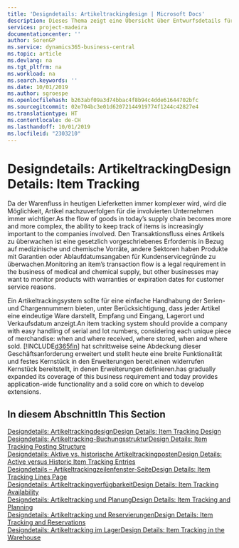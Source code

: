 ```yaml
---
title: 'Designdetails: Artikeltrackingdesign | Microsoft Docs'
description: Dieses Thema zeigt eine Übersicht über Entwurfsdetails für Artikeltracking.
services: project-madeira
documentationcenter: ''
author: SorenGP
ms.service: dynamics365-business-central
ms.topic: article
ms.devlang: na
ms.tgt_pltfrm: na
ms.workload: na
ms.search.keywords: ''
ms.date: 10/01/2019
ms.author: sgroespe
ms.openlocfilehash: b263abf09a3d74bbac4f8b94c4dde61644702bfc
ms.sourcegitcommit: 02e704bc3e01d62072144919774f1244c42827e4
ms.translationtype: HT
ms.contentlocale: de-CH
ms.lasthandoff: 10/01/2019
ms.locfileid: "2303210"
---
```

# <a name="design-details-item-tracking"></a><span data-ttu-id="5cebe-103">Designdetails: Artikeltracking</span><span class="sxs-lookup"><span data-stu-id="5cebe-103">Design Details: Item Tracking</span></span>
<span data-ttu-id="5cebe-104">Da der Warenfluss in heutigen Lieferketten immer komplexer wird, wird die Möglichkeit, Artikel nachzuverfolgen für die involvierten Unternehmen immer wichtiger.</span><span class="sxs-lookup"><span data-stu-id="5cebe-104">As the flow of goods in today’s supply chain becomes more and more complex, the ability to keep track of items is increasingly important to the companies involved.</span></span> <span data-ttu-id="5cebe-105">Den Transaktionsfluss eines Artikels zu überwachen ist eine gesetzlich vorgeschriebenes Erfordernis in Bezug auf medizinische und chemische Vorräte, andere Sektoren haben Produkte mit Garantien oder Ablaufdatumsangaben für Kundenservicegründe zu überwachen.</span><span class="sxs-lookup"><span data-stu-id="5cebe-105">Monitoring an item’s transaction flow is a legal requirement in the business of medical and chemical supply, but other businesses may want to monitor products with warranties or expiration dates for customer service reasons.</span></span>  

<span data-ttu-id="5cebe-106">Ein Artikeltrackingsystem sollte für eine einfache Handhabung der Serien- und Chargennummern bieten, unter Berücksichtigung, dass jeder Artikel eine eindeutige Ware darstellt, Empfang und Eingang, Lagerort und Verkaufsdatum anzeigt.</span><span class="sxs-lookup"><span data-stu-id="5cebe-106">An item tracking system should provide a company with easy handling of serial and lot numbers, considering each unique piece of merchandise: when and where received, where stored, when and where sold.</span></span> [!INCLUDE[d365fin](includes/d365fin_md.md)] <span data-ttu-id="5cebe-107">hat schrittweise seine Abdeckung dieser Geschäftsanforderung erweitert und stellt heute eine breite Funktionalität und festes Kernstück in den Erweiterungen bereit.einen widerrufen Kernstück bereitstellt, in denen Erweiterungen definieren.</span><span class="sxs-lookup"><span data-stu-id="5cebe-107">has gradually expanded its coverage of this business requirement and today provides application-wide functionality and a solid core on which to develop extensions.</span></span>  

## <a name="in-this-section"></a><span data-ttu-id="5cebe-108">In diesem Abschnitt</span><span class="sxs-lookup"><span data-stu-id="5cebe-108">In This Section</span></span>  
[<span data-ttu-id="5cebe-109">Designdetails: Artikeltrackingdesign</span><span class="sxs-lookup"><span data-stu-id="5cebe-109">Design Details: Item Tracking Design</span></span>](design-details-item-tracking-design.md)  
[<span data-ttu-id="5cebe-110">Designdetails: Artikeltracking-Buchungsstruktur</span><span class="sxs-lookup"><span data-stu-id="5cebe-110">Design Details: Item Tracking Posting Structure</span></span>](design-details-item-tracking-posting-structure.md)  
[<span data-ttu-id="5cebe-111">Designdetails: Aktive vs. historische Artikeltrackingposten</span><span class="sxs-lookup"><span data-stu-id="5cebe-111">Design Details: Active versus Historic Item Tracking Entries</span></span>](design-details-active-versus-historic-item-tracking-entries.md)  
[<span data-ttu-id="5cebe-112">Designdetails – Artikeltrackingzeilenfenster-Seite</span><span class="sxs-lookup"><span data-stu-id="5cebe-112">Design Details: Item Tracking Lines Page</span></span>](design-details-item-tracking-lines-window.md)  
[<span data-ttu-id="5cebe-113">Designdetails: Artikeltrackingverfügbarkeit</span><span class="sxs-lookup"><span data-stu-id="5cebe-113">Design Details: Item Tracking Availability</span></span>](design-details-item-tracking-availability.md)  
[<span data-ttu-id="5cebe-114">Designdetails: Artikeltracking und Planung</span><span class="sxs-lookup"><span data-stu-id="5cebe-114">Design Details: Item Tracking and Planning</span></span>](design-details-item-tracking-and-planning.md)  
[<span data-ttu-id="5cebe-115">Designdetails: Artikeltracking und Reservierungen</span><span class="sxs-lookup"><span data-stu-id="5cebe-115">Design Details: Item Tracking and Reservations</span></span>](design-details-item-tracking-and-reservations.md)  
[<span data-ttu-id="5cebe-116">Designdetails: Artikeltracking im Lager</span><span class="sxs-lookup"><span data-stu-id="5cebe-116">Design Details: Item Tracking in the Warehouse</span></span>](design-details-item-tracking-in-the-warehouse.md)

